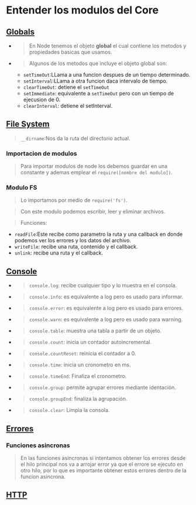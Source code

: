 # Entender los modulos  del Core
## [Globals](./Globals.js)
* > En Node tenemos el objeto **global** el cual contiene los metodos  y propiedades basicas que usamos.
 * >Algunos de los metodos que incluye el objeto global son:
    * `setTimeOut`:LLama a una funcion despues de un tiempo determinado.
    * `setInterval`:LLama a otra funcion daca intervalo de tiempo.
    * `clearTimeOut`: detiene el `setTimeOut`
    * `setImmediate`: equivalente a `setTimeOut` pero con un tiempo de ejecusion de 0.
    * `clearInterval`: detiene el setInterval.

## [File System](./File_System.js)
>`__dirname`:Nos da la ruta del directorio actual.
### Importacion de modulos
> Para importar modulos de node los debemos guardar en una constante y ademas emplear el `require([nombre del modulo])`.
### Modulo FS
>Lo importamos por medio de `require('fs')`.

>Con este modulo podemos escribir, leer y eliminar archivos.

>Funciones:
* `readFile`:Este recibe como parametro  la ruta y una callback en donde podemos ver los errores y los datos del archivo.
* `writeFile`: recibe una ruta, contenido y el callback.
* `unlink`: recibe una ruta y el callback.

## [Console](./Console.js)
* >`console.log`: recibe cualquier tipo y lo muestra en el consola.
* >`console.info`: es equivalente a log pero es usado para informar.
* >`console.error`: es equivalente a log pero es usado para errores.
* >`console.warn`: es equivalente a log pero es usado para warning.
* >`console.table`: muestra una tabla a partir de un objeto.
* >`console.count`: inicia un contador autoincremental.
* >`console.countReset`: reinicia el contador a 0.
* >`console.time`: inicia un cronometro en ms.
* >`console.timeEnd`: Finaliza el cronometro.
* >`console.group`: permite agrupar errores mediante identación.
* >`console.groupEnd`: finaliza la agrupación.
* >`console.clear`: Limpia la consola. 

## [Errores](./Try_catch.js)
### Funciones asincronas
> En las funciones asincronas si intentamos obtener los errores desde el hilo principal nos va a arrojar error ya que el errore se ejecuto en otro hilo, por lo que es importante obtener estos errores dentro de la funcion asincrona.

## [HTTP](./Http.js)
